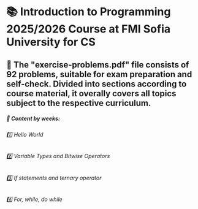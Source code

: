 # :books: Introduction to Programming 2025/2026 Course at FMI Sofia University for CS

## :pushpin: The "exercise-problems.pdf" file consists of 92 problems, suitable for exam preparation and self-check. Divided into sections according to course material, it overally covers all topics subject to the respective curriculum.

##### :pushpin: Content by weeks:

###### :one: Hello World

###### :two: Variable Types and Bitwise Operators

###### :three: If statements and ternary operator

###### :four: For, while, do while
